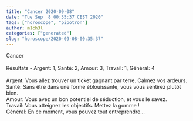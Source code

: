 ```yaml
---
title: "Cancer 2020-09-08"
date: "Tue Sep  8 00:35:37 CEST 2020"
tags: ["horoscope", "pipotron"]
author: m1ch3l
categories: ["generated"]
slug: "horoscope/2020-09-08-00:35:37"
---
```


Cancer<br>
<br>
Résultats - Argent: 1, Santé: 2, Amour: 3, Travail: 1, Général: 4<br>
<br>
Argent:  Vous allez trouver un ticket gagnant par terre. Calmez vos ardeurs.<br>
Santé:   Sans être dans une forme éblouissante, vous vous sentirez plutôt bien. <br>
Amour:   Vous avez un bon potentiel de séduction, et vous le savez. <br>
Travail: Vous atteignez les objectifs. Mettez la gomme !<br>
Général: En ce moment, vous pouvez tout entreprendre...<br>
